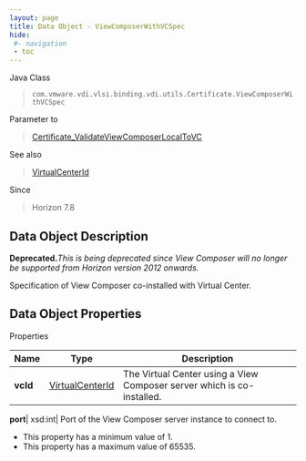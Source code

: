 ```yaml
---
layout: page
title: Data Object - ViewComposerWithVCSpec
hide:
 #- navigation
 - toc
---
```






Java Class  
> `com.vmware.vdi.vlsi.binding.vdi.utils.Certificate.ViewComposerWithVCSpec`

Parameter to  
> [Certificate_ValidateViewComposerLocalToVC](vdi.utils.Certificate.md#validateViewComposerLocalToVC)

See also  
> [VirtualCenterId](vdi.entity.VirtualCenterId.md)

Since  
> Horizon 7.8


## Data Object Description 

**Deprecated.**_This is being deprecated since View Composer will no longer be supported from Horizon version 2012 onwards._

Specification of View Composer co-installed with Virtual Center. 

## Data Object Properties

Properties

Name |  Type |  Description   
---|---|---  
**vcId**| [VirtualCenterId](vdi.entity.VirtualCenterId.md)|  The Virtual Center using a View Composer server which is co-installed.   
  
**port**|  xsd:int|  Port of the View Composer server instance to connect to.   


  * This property has a minimum value of 1. 
  * This property has a maximum value of 65535. 

  
  
  
  
  
  
